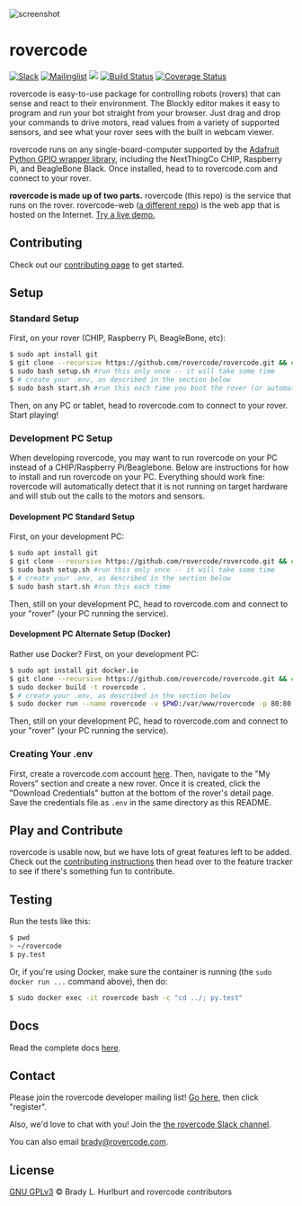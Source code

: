![screenshot](https://rovercode.com/static/images/screenshot.jpg)

# rovercode

[![Slack](https://img.shields.io/badge/chat-on%20Slack-41AB8C.svg?style=flat)](http://chat.rovercode.com/)
[![Mailinglist](https://img.shields.io/badge/join-mailing%20list-yellow.svg?style=flat)](https://1988.onlinegroups.net/groups/rovercode-developers/)
[![](https://images.microbadger.com/badges/image/cabarnes/rovercode.svg)](https://microbadger.com/images/cabarnes/rovercode)
[![Build Status](https://travis-ci.org/rovercode/rovercode.svg?branch=development)](https://travis-ci.org/rovercode/rovercode)
[![Coverage Status](https://coveralls.io/repos/github/rovercode/rovercode/badge.svg)](https://coveralls.io/github/rovercode/rovercode)

rovercode is easy-to-use package for controlling robots (rovers) that can sense and react to their environment. The Blockly editor makes it easy to program and run your bot straight from your browser. Just drag and drop your commands to drive motors, read values from a variety of supported sensors, and see what your rover sees with the built in webcam viewer.

rovercode runs on any single-board-computer supported by the [Adafruit Python GPIO wrapper library](https://github.com/adafruit/Adafruit_Python_GPIO), including the NextThingCo CHIP, Raspberry Pi, and BeagleBone Black. Once installed, head to to rovercode.com and connect to your rover.

**rovercode is made up of two parts.** rovercode (this repo) is the service that runs on the rover. rovercode-web ([a different repo](https://github.com/rovercode/rovercode-web)) is the web app that is hosted on the Internet.
[Try a live demo.](https://rovercode.com/mission-control)

## Contributing
Check out our [contributing page](http://rovercode.readthedocs.io/en/latest/contribute.html) to get started.

## Setup

### Standard Setup
First, on your rover (CHIP, Raspberry Pi, BeagleBone, etc):
```bash
$ sudo apt install git
$ git clone --recursive https://github.com/rovercode/rovercode.git && cd rovercode
$ sudo bash setup.sh #run this only once -- it will take some time
$ # create your .env, as described in the section below
$ sudo bash start.sh #run this each time you boot the rover (or automatically start if chosen in setup)
```
Then, on any PC or tablet, head to rovercode.com to connect to your rover. Start playing!

### Development PC Setup
When developing rovercode, you may want to run rovercode on your PC instead of a CHIP/Raspberry Pi/Beaglebone. Below are instructions for how to install and run rovercode on your PC. Everything should work fine: rovercode will automatically detect that it is not running on target hardware and will stub out the calls to the motors and sensors.

#### Development PC Standard Setup
First, on your development PC:
```bash
$ sudo apt install git
$ git clone --recursive https://github.com/rovercode/rovercode.git && cd rovercode
$ sudo bash setup.sh #run this only once -- it will take some time
$ # create your .env, as described in the section below
$ sudo bash start.sh #run this each time
```
Then, still on your development PC, head to rovercode.com and connect to your "rover" (your PC running the service).

#### Development PC Alternate Setup (Docker)
Rather use Docker? First, on your development PC:
```bash
$ sudo apt install git docker.io
$ git clone --recursive https://github.com/rovercode/rovercode.git && cd rovercode
$ sudo docker build -t rovercode .
$ # create your .env, as described in the section below
$ sudo docker run --name rovercode -v $PWD:/var/www/rovercode -p 80:80 -d rovercode

```
Then, still on your development PC, head to rovercode.com and connect to your "rover" (your PC running the service).

### Creating Your .env
First, create a rovercode.com account [here](https://rovercode.com/accounts/signup/). Then, navigate to the "My Rovers" section and create a new rover. Once it is created, click the "Download Credentials" button at the bottom of the rover's detail page. Save the credentials file as `.env` in the same directory as this README.

## Play and Contribute
rovercode is usable now, but we have lots of great features left to be added. Check out the [contributing instructions](http://rovercode.readthedocs.io/en/development/contribute.html) then head over to the feature tracker to see if there's something fun to contribute.

## Testing
Run the tests like this:
```bash
$ pwd
> ~/rovercode
$ py.test
```
Or, if you're using Docker, make sure the container is running (the `sudo docker run ...` command above), then do:
```bash
$ sudo docker exec -it rovercode bash -c "cd ../; py.test"
```

## Docs
Read the complete docs [here](http://rovercode.readthedocs.io/en/latest).

## Contact
Please join the rovercode developer mailing list! [Go here](https://1988.onlinegroups.net/groups/rovercode-developers/), then
click "register".

Also, we'd love to chat with you! Join the [the rovercode Slack channel](http://chat.rovercode.com).

You can also email brady@rovercode.com.

## License
[GNU GPLv3](license) © Brady L. Hurlburt and rovercode contributors
